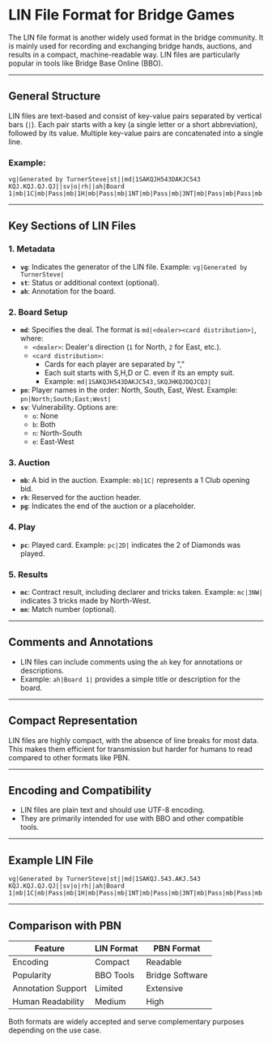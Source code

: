 # LIN File Format for Bridge Games

The LIN file format is another widely used format in the bridge community. It is mainly used for recording and exchanging bridge hands, auctions, and results in a compact, machine-readable way. LIN files are particularly popular in tools like Bridge Base Online (BBO).

---

## General Structure

LIN files are text-based and consist of key-value pairs separated by vertical bars (`|`). Each pair starts with a key (a single letter or a short abbreviation), followed by its value. Multiple key-value pairs are concatenated into a single line.

### Example:
```
vg|Generated by TurnerSteve|st||md|1SAKQJH543DAKJC543 KQJ.KQJ.QJ.QJ||sv|o|rh||ah|Board 1|mb|1C|mb|Pass|mb|1H|mb|Pass|mb|1NT|mb|Pass|mb|3NT|mb|Pass|mb|Pass|mb|Pass|pn|North;South;East;West|pg||pc|2D|pc|3H|pc|5S|pc|6C|
```

---

## Key Sections of LIN Files

### **1. Metadata**
- **`vg`**: Indicates the generator of the LIN file. Example: `vg|Generated by TurnerSteve|`
- **`st`**: Status or additional context (optional).
- **`ah`**: Annotation for the board.

### **2. Board Setup**
- **`md`**: Specifies the deal. The format is `md|<dealer><card distribution>|`, where:
  - `<dealer>`: Dealer's direction (`1` for North, `2` for East, etc.).
  - `<card distribution>`: 
    - Cards for each player are separated by "," 
    - Each suit starts with S,H,D or C. even if its an empty suit.
    - Example: `md|1SAKQJH543DAKJC543,SKQJHKQJDQJCQJ|`
- **`pn`**: Player names in the order: North, South, East, West. Example: `pn|North;South;East;West|`
- **`sv`**: Vulnerability. Options are:
  - `o`: None
  - `b`: Both
  - `n`: North-South
  - `e`: East-West

### **3. Auction**
- **`mb`**: A bid in the auction. Example: `mb|1C|` represents a 1 Club opening bid.
- **`rh`**: Reserved for the auction header.
- **`pg`**: Indicates the end of the auction or a placeholder.

### **4. Play**
- **`pc`**: Played card. Example: `pc|2D|` indicates the 2 of Diamonds was played.

### **5. Results**
- **`mc`**: Contract result, including declarer and tricks taken. Example: `mc|3NW|` indicates 3 tricks made by North-West.
- **`mn`**: Match number (optional).

---

## Comments and Annotations

- LIN files can include comments using the `ah` key for annotations or descriptions.
- Example: `ah|Board 1|` provides a simple title or description for the board.

---

## Compact Representation

LIN files are highly compact, with the absence of line breaks for most data. This makes them efficient for transmission but harder for humans to read compared to other formats like PBN.

---

## Encoding and Compatibility

- LIN files are plain text and should use UTF-8 encoding.
- They are primarily intended for use with BBO and other compatible tools.

---

## Example LIN File

```
vg|Generated by TurnerSteve|st||md|1SAKQJ.543.AKJ.543 KQJ.KQJ.QJ.QJ||sv|o|rh||ah|Board 1|mb|1C|mb|Pass|mb|1H|mb|Pass|mb|1NT|mb|Pass|mb|3NT|mb|Pass|mb|Pass|mb|Pass|pn|North;South;East;West|pg||pc|2D|pc|3H|pc|5S|pc|6C|
```

---

## Comparison with PBN

| Feature               | LIN Format       | PBN Format       |
|-----------------------|------------------|------------------|
| Encoding              | Compact          | Readable         |
| Popularity            | BBO Tools        | Bridge Software  |
| Annotation Support    | Limited          | Extensive        |
| Human Readability     | Medium           | High             |

Both formats are widely accepted and serve complementary purposes depending on the use case.
